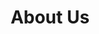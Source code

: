 ---
title: "About Us"
# watermark text
watermark: "About"
# page header background image
page_header_image: "images/background/about.jpg"
# meta description
description : "Built on the experience of a home renovation MiCasa is on a mission to help home owners understand where their energy is going and ultimately leverage technology to reduce consumption."

layout : "about"
draft : false

############################## about ###############################
about:
  enable : true
  video_bg_image : "images/about/about-3.jpg"
  video_thumbnail : "images/about/about-4.jpg"
  video_link : "https://www.youtube.com/embed/nqye02H_H6I?autoplay=1"
  subtitle : "the background"
  title : "Where is all your energy going?"
  content : "MiCasa was set up by Toby following an extensive house renovation project in Spain that involved the installation of number of different 'systems' supplied by a variety of manufacturers.<p>The local weather provides over 300 days of sunshine so the obvious starting point was a solar pv solution to benefit from the free solar energy.  Initially the solar solution was planned to heat a water tank, that was quickly extended to feed an underfloor heating system that would provide year round heating.  Using a solaredge inverter the system was intially designed to return surplus electricity to the grid with the possibilty of adding local battery storage if the solar performance/energy consumption data showed that it would be economical.</p><p>Athough the sun would provide a pretty reliable source of energy a air source heat pump was also installed to provide additional heating options.</p><p>With summer temperatures climbing, each bedroom was also equipped with a mitsubishi condenser air conditioning unit along with a ceilig fan.</p><p>While all of these systems are 'smart' it became clear that the various manufacturers approach intelligence differently.  Although table stakes is providing an mobile 'app' the way that they handle data collection and storage varies - often using a 'cloud' - rendering the controls useless without internet connectivity.  Additionally, users should be deeply suspicious of free 'cloud' solutions, since they cost the supplier to maintain and if these costs are not passed on, it is probably that they will cease to be free (or exist) in the future.</p><p>Looking for a way to bring these disparate vendor solutions together using a local (on site) solution led to Home Assistant and the realisation that while visibility and control are important first steps, it is only via some form of orchestration that automation will be achievable.</p><hr><p> For example: An automation that runs during the day, when the outside temperture hits 40 degrees, turns on all of the A/C units to reduce the inside room temperatures to 25 degrees.  Requires knowledge of the outside temperature and subsequent knowledge of invividual room temperatures AND control of the individual units.  This cannot be achieved using the local in-room AC units and Mitsubishi's cloud app alone.</p><hr><p>Since these first learnings, MiCasa has been set up to blend the needs of educated consumers, with the skills of the trades needed to install the sensing and automation layer and the software capabilities needed to design the automations and orchestration.</p><p> Currently we are working on building the first step of measuring in home energy consumption in a cost effective and useful way.<h4>Moving forward</h4>We hope that MiCasa will become a vehicle to provide information and practicle advice to home owners looking to minimise energy consumption and optimise their use of energy using technology (automation and AI)."
  button:
    enable : true
    label : "Contact Us"
    link : "contact/"

############################### counter #############################
#funfacts:
  enable : true
  funfact_item:
  # funfact item loop
  - name : "Downloads per day"
    count : "8000"
    
  # funfact item loop
  - name : "Design awards"
    count : "200"

  # funfact item loop
  - name : "Totally satisfied users"
    count : "25000"

  # funfact item loop
  - name : "People behind this app"
    count : "80"


########################### Service ################################
#service:
  enable : true
  section : "service"
  # service item comes from "content/*/service.md" file
---